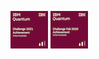 
[![ibm quantum challenge 2021](https://github.com/SimEunJu/SimEunJu/blob/main/ibm-quantum-challenge-2021-achievement-intermediate.png)](https://www.credly.com/badges/b4229ff7-1348-481f-ae7a-114addd1cb9b/public_url)
[![ibm quantum challenge 2020 fall](https://github.com/SimEunJu/SimEunJu/blob/main/ibm-quantum-challenge-fall-2020-intermediate.png)](https://www.credly.com/badges/6747a9fb-a529-4ce2-83db-2b16c38afc69/public_url)
